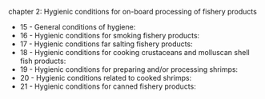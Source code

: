 chapter 2: Hygienic conditions for on-board processing of fishery products

<ul>
			<li>15 - General conditions of hygiene: <ul>
			</ul></li>			<li>16 - Hygienic conditions for smoking fishery products: <ul>
			</ul></li>			<li>17 - Hygienic conditions far salting fishery products: <ul>
			</ul></li>			<li>18 - Hygienic conditions for cooking crustaceans and molluscan shell fish products: <ul>
			</ul></li>			<li>19 - Hygienic conditions for preparing and&#x2F;or processing shrimps: <ul>
			</ul></li>			<li>20 - Hygienic conditions related to cooked shrimps: <ul>
			</ul></li>			<li>21 - Hygienic conditions for canned fishery products: <ul>
			</ul></li></ul>